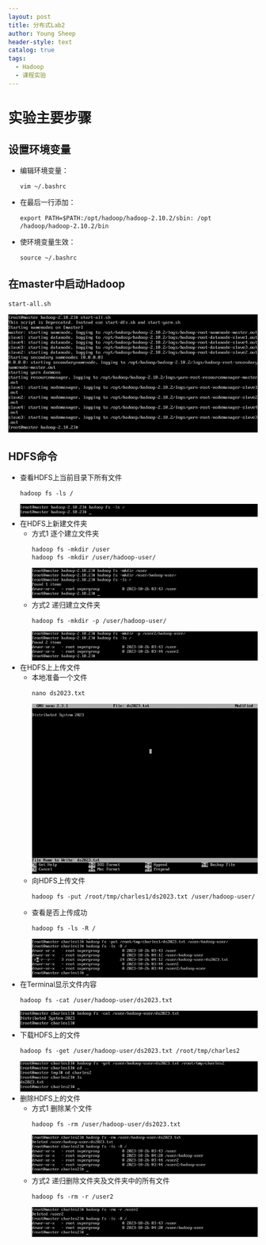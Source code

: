 ```yaml
---
layout: post
title: 分布式Lab2
author: Young Sheep
header-style: text
catalog: true
tags:
  - Hadoop
  - 课程实验
---
```

# 实验主要步骤
## 设置环境变量
- 编辑环境变量：
	```
	vim ~/.bashrc
	```
- 在最后一行添加：
	```
	export PATH=$PATH:/opt/hadoop/hadoop-2.10.2/sbin: /opt /hadoop/hadoop-2.10.2/bin
	```
- 使环境变量生效：
	```
	source ~/.bashrc
	```
## 在master中启动Hadoop
```
start-all.sh
```
![](img/in-post/Pasted%20image%2020231112161218.png)
## HDFS命令
- 查看HDFS上当前目录下所有文件
	```
	hadoop fs -ls /
	```
	![](img/in-post/Pasted%20image%2020231112161339.png)
- 在HDFS上新建文件夹
	- 方式1 逐个建立文件夹
		```
		hadoop fs -mkdir /user
		hadoop fs -mkdir /user/hadoop-user/
		```
		![](img/in-post/Pasted%20image%2020231112161608.png)
	- 方式2 递归建立文件夹
		```
		hadoop fs -mkdir -p /user/hadoop-user/
		```
		![](img/in-post/Pasted%20image%2020231112161627.png)
- 在HDFS上上传文件
	- 本地准备一个文件
		```
		nano ds2023.txt
		```
		![](img/in-post/Pasted%20image%2020231112161758.png)
	- 向HDFS上传文件
		```
		hadoop fs -put /root/tmp/charles1/ds2023.txt /user/hadoop-user/
		```
	- 查看是否上传成功
		```
		hadoop fs -ls -R /
		```
		![](img/in-post/Pasted%20image%2020231112161954.png)
- 在Terminal显示文件内容
	```
	hadoop fs -cat /user/hadoop-user/ds2023.txt
	```
	![](img/in-post/Pasted%20image%2020231112161944.png)
- 下载HDFS上的文件
	```
	hadoop fs -get /user/hadoop-user/ds2023.txt /root/tmp/charles2
	```
	![](img/in-post/Pasted%20image%2020231112162054.png)
- 删除HDFS上的文件
	- 方式1 删除某个文件
		```
		hadoop fs -rm /user/hadoop-user/ds2023.txt
		```
		![](img/in-post/Pasted%20image%2020231112162412.png)
	- 方式2 递归删除文件夹及文件夹中的所有文件
		```
		hadoop fs -rm -r /user2
		```
		![](img/in-post/Pasted%20image%2020231112162501.png)
